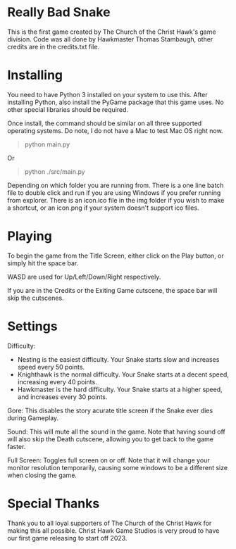 # Really Bad Snake
This is the first game created by The Church of the Christ Hawk's game division.
Code was all done by Hawkmaster Thomas Stambaugh, other credits are in the credits.txt file.

# Installing
You need to have Python 3 installed on your system to use this. After installing Python, also install the PyGame package that this game uses. No other special libraries should be required. 

Once install, the command should be similar on all three supported operating systems. Do note, I do not have a Mac to test Mac OS right now.
>python main.py

Or
>python ./src/main.py

Depending on which folder you are running from. There is a one line batch file to double click and run if you are using Windows if you prefer running from explorer. There is an icon.ico file in the img folder if you wish to make a shortcut, or an icon.png if your system doesn't support ico files.

# Playing
To begin the game from the Title Screen, either click on the Play button, or simply hit the space bar. 

WASD are used for Up/Left/Down/Right respectively.

If you are in the Credits or the Exiting Game cutscene, the space bar will skip the cutscenes.

# Settings
Difficulty:
- Nesting is the easiest difficulty. Your Snake starts slow and increases speed every 50 points.
- Knighthawk is the normal difficulty. Your Snake starts at a decent speed, increasing every 40 points.
- Hawkmaster is the hard difficulty. Your Snake starts at a higher speed, and increases every 30 points.

Gore:
This disables the story acurate title screen if the Snake ever dies during Gameplay. 

Sound:
This will mute all the sound in the game. Note that having sound off will also skip the Death cutscene, allowing you to get back to the game faster.

Full Screen:
Toggles full screen on or off. Note that it will change your monitor resolution temporarily, causing some windows to be a different size when closing the game. 

# Special Thanks
Thank you to all loyal supporters of The Church of the Christ Hawk for making this all possible. Christ Hawk Game Studios is very proud to have our first game releasing to start off 2023.